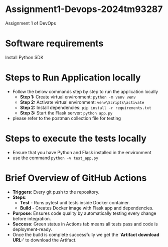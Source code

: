 # Assignment1-Devops-2024tm93287
Assignment 1 of DevOps

# Software requirements
Install Python SDK

# Steps to Run Application locally
- Follow the below commands step by step to run the application locally
  - **Step 1:** Create virtual environment: `python -m venv venv`
  - **Step 2:** Activate virtual environment: `venv\Scripts\activate`
  - **Step 2:** Install dependencies: `pip install -r requirements.txt`
  - **Step 3:** Start the Flask server: `python app.py`
- please refer to the postman collection file for testing

# Steps to execute the tests locally
- Ensure that you have Python and Flask installed in the environment
- use the command `python -v test_app.py`

# Brief Overview of GitHub Actions
- **Triggers**: Every git push to the repository.
- **Steps**:
  - **Test** - Runs pytest unit tests inside Docker container.
  - **Build** - Creates Docker image with Flask app and dependencies.
- **Purpose**: Ensures code quality by automatically testing every change before integration.
- **Success**: Green status in Actions tab means all tests pass and code is deployment-ready.
- Once the build is complete successfully we get the '**Artifact download URL:**' to download the Artifact. 
